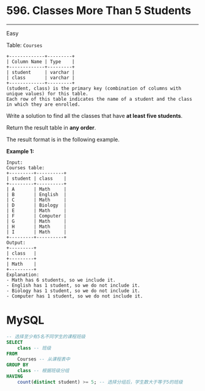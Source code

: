 # 596. Classes More Than 5 Students

---

Easy

Table: `Courses`

```
+-------------+---------+
| Column Name | Type    |
+-------------+---------+
| student     | varchar |
| class       | varchar |
+-------------+---------+
(student, class) is the primary key (combination of columns with unique values) for this table.
Each row of this table indicates the name of a student and the class in which they are enrolled.

```

Write a solution to find all the classes that have **at least five students**.

Return the result table in **any order**.

The result format is in the following example.

**Example 1:**

```
Input:
Courses table:
+---------+----------+
| student | class    |
+---------+----------+
| A       | Math     |
| B       | English  |
| C       | Math     |
| D       | Biology  |
| E       | Math     |
| F       | Computer |
| G       | Math     |
| H       | Math     |
| I       | Math     |
+---------+----------+
Output:
+---------+
| class   |
+---------+
| Math    |
+---------+
Explanation:
- Math has 6 students, so we include it.
- English has 1 student, so we do not include it.
- Biology has 1 student, so we do not include it.
- Computer has 1 student, so we do not include it.
```

# MySQL

```sql
-- 选择至少有5名不同学生的课程班级
SELECT
    class -- 班级
FROM
    Courses -- 从课程表中
GROUP BY
    class -- 根据班级分组
HAVING
    count(distinct student) >= 5; -- 选择分组后，学生数大于等于5的班级
```